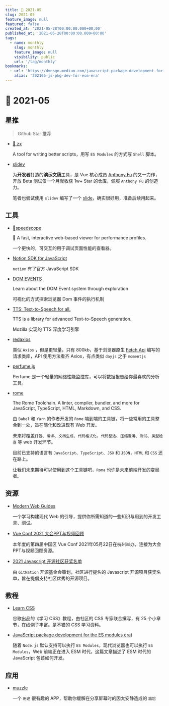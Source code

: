 ```yaml
---
title: 📖 2021-05
slug: 2021-05
feature_image: null
featured: false
created_at: '2021-05-28T00:00:00.000+00:00'
published_at: '2021-05-28T00:00:00.000+00:00'
tags:
  - name: monthly
    slug: monthly
    feature_image: null
    visibility: public
    url: '/tag/monthly'
bookmarks:
  - url: 'https://dmnsgn.medium.com/javascript-package-development-for-the-es-modules-era-32cba6a5694a'
    alias: '202105-js-pkg-dev-for-esm-era'
---
```


# 📖 2021-05

## 星推

> Github Star 推荐

- [🐚 zx](https://github.com/google/zx)

  A tool for writing better scripts，用写 `ES Modules` 的方式写 `Shell` 脚本。

- [slidev](https://github.com/slidevjs/slidev)

  为**开发者**打造的**演示文稿**工具，是 Vue 核心成员 [Anthony Fu](https://github.com/antfu) 的又一力作，开放 Beta 测试仅一个月就收获 1w+ Star 的仓库，佩服 `Anthony Fu` 的创造力。

  笔者也尝试使用 `slidev` 编写了一个 [slide](https://github.com/xiaoluoboding/transpile-vue-sfc-to-es-modules)，确实很好用，准备后续用起来。

  <ImageHub filename="202105_slidev.png" />

## 工具

- [🔬speedscope](https://github.com/jlfwong/speedscope)

  🔬 A fast, interactive web-based viewer for performance profiles.

  一个更快的，可交互的用于调试页面性能的查看器。

  <ImageHub filename="202105_speedscope.gif" />

- [Notion SDK for JavaScript](https://github.com/makenotion/notion-sdk-js)

  `notion` 有了官方 JavaScript SDK

- [DOM EVENTS](https://domevents.dev/)

  Learn about the DOM Event system through exploration

  可视化的方式探索浏览器 Dom 事件的执行机制

  <ImageHub filename="202105_dom-events.gif" />

- [TTS: Text-to-Speech for all.](https://github.com/mozilla/TTS)

  TTS is a library for advanced Text-to-Speech generation.

  Mozilla 实现的 TTS 深度学习引擎

- [redaxios](https://github.com/developit/redaxios)

  类似 `Axios` ，但是更轻量，只有 800kb，基于浏览器原生 [Fetch Api](https://developer.mozilla.org/en-US/docs/Web/API/Fetch_API/Using_Fetch) 编写的请求类库，API 使用方法看齐 Axios，有点类似 `dayjs` 之于 `momentjs`

- [perfume.js](https://github.com/Zizzamia/perfume.js/blob/master/README-zh_CN.md)

  Perfume 是一个轻量的网络性能监控库，可以将数据报告给你最喜欢的分析工具。

- [rome](https://github.com/rome/tools)

  The Rome Toolchain. A linter, compiler, bundler, and more for JavaScript, TypeScript, HTML, Markdown, and CSS.

  由 `Babel` 和 `Yarn` 的作者开发的 `Rome` 端到端的工具链，将一些常用的工具整合到一处，旨在简化和改进现有 Web 开发。

  未来将覆盖`打包`、`编译`、`文档生成`、`代码格式化`、`代码整洁`、`压缩混淆`、`测试`、`类型检查` 等 web 开发环节。

  目前已支持的语言有 `JavaScript`、`TypeScript`、`JSX` 和 `JSON`，`HTML` 和 `CSS` 还在路上。
  
  让我们未来期待可以使用到这个工具链吧，`Roma` 也许是未来前端开发的变局者。

  <ImageHub filename="202105_roma.gif" />

## 资源

- [Modern Web Guides](https://modern-web.dev/guides/)

  一个学习构建现代 Web 的引导，提供你所需知道的一些知识与用到的开发工具、测试。

- [Vue Conf 2021 大会PPT与视频回顾](https://www.yuque.com/vueconf/mkwv0c)

  本年度的第四届中国区 Vue Conf 2021年05月22日在杭州举办，连接为大会PPT与视频回顾资源。

  <ImageHub filename="202105_vue-conf-2021.png" />

- [2021 Javascript 开源社区获奖名单](https://osawards.com/javascript/)

  由 `GitNation` 开源基金会策划，社区进行提名的 Javascript 开源项目获奖名单，旨在提倡支持社区优秀的开源项目。

## 教程

- [Learn CSS](https://web.dev/learn/css/)

  谷歌出品的《学习 CSS》教程，由社区的 CSS 专家联合撰写，有 25 个小章节，在线例子丰富。是不错的 CSS 学习资料。

  <ImageHub filename="202105_learn-css.png" />

- [JavaScript package development for the ES modules era](https://dmnsgn.medium.com/javascript-package-development-for-the-es-modules-era-32cba6a5694a))

  随着 `Node.js` 默认支持可以执行 `ES Modules`，现代浏览器也可以执行 `ES Modules`，Web 前端正在进入 ESM 时代，这篇文章描述了 ESM 时代的 JavaScript 包该如何开发。

  <Bookmark alias="202105-js-pkg-dev-for-esm-era" size="small" />

## 应用

- [muzzle](https://muzzleapp.com/)

  一个 `用途` 很有趣的 APP，帮助你缓解在分享屏幕时的因太安静造成的 `尴尬`

  <ImageHub filename="202105_muzzle.png" />
